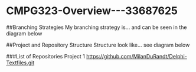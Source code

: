 # CMPG323-Overview---33687625

##Branching Strategies
My branching strategy is... and can be seen in the diagram below

##Project and Repository Structure
Structure look like... see diagram below

###List of Repositories
Project 1 https://github.com/MilanDuRandt/Delphi-Textfiles.git
